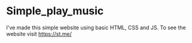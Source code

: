 # Simple_play_music
I've made this simple website using basic HTML, CSS and JS. To see the website visit https://st.me/
